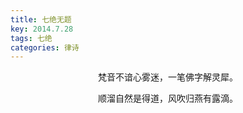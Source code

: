 ```yaml
---
title: 七绝无题
key: 2014.7.28
tags: 七绝
categories: 律诗
---
```


<p align="center">梵音不谙心雾迷，一笔佛字解灵犀。
</p>
<p align="center">顺溜自然是得道，风吹归燕有露滴。
</p>
